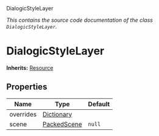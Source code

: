 
<div class="header-banner purple">
<div class="header-label purple">DialogicStyleLayer</div>
</div>

*This contains the source code documentation of the class `DialogicStyleLayer`.*
        
# DialogicStyleLayer
**Inherits:** [Resource](https://docs.godotengine.org/en/latest/classes/class_resource.html#class-resource)


## Properties
Name | Type | Default 
--- | --- | --- 
overrides | [Dictionary](https://docs.godotengine.org/en/latest/classes/class_dictionary.html#class-dictionary) |   
scene | [PackedScene](https://docs.godotengine.org/en/latest/classes/class_packedscene.html#class-packedscene) |  `null` 
